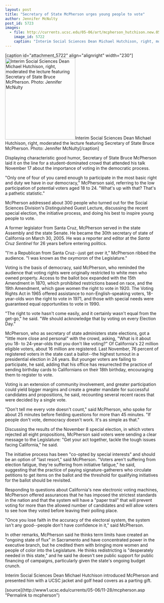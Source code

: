 ```yaml
---
layout: post
title: "Secretary of State McPherson urges young people to vote"
author: Jennifer McNulty
post_id: 5723
images:
  - file: http://currents.ucsc.edu/05-06/art/mcpherson_hutchison.new.05-11-28.jpg
    image_id: 5722
    caption: "Interim Social Sciences Dean Michael Hutchison, right, moderated the lecture featuring Secretary of State Bruce McPherson. Photo: Jennifer McNulty"
---
```


[caption id="attachment_5722" align="alignright" width="230"]<a href="http://localhost/mysite/wp-content/uploads/2005/11/mcpherson_hutchison.new.05-11-28.jpg"><img class="size-full wp-image-5722" src="http://localhost/mysite/wp-content/uploads/2005/11/mcpherson_hutchison.new.05-11-28.jpg" alt="Interim Social Sciences Dean Michael Hutchison, right, moderated the lecture featuring Secretary of State Bruce McPherson. Photo: Jennifer McNulty" width="230" height="267" /></a>Interim Social Sciences Dean Michael Hutchison, right, moderated the lecture featuring Secretary of State Bruce McPherson. Photo: Jennifer McNulty[/caption]
<a name="content" id="content"></a>
<p>
  Displaying characteristic good humor, Secretary of State Bruce McPherson laid it on the line for a student-dominated crowd that attended his talk November 17 about the importance of voting in the democratic process.
</p>
<p>
  "Only one of four of you cared enough to participate in the most basic right and duty we have in our democracy," McPherson said, referring to the low participation of potential voters aged 18 to 24. "What's up with that? That's a pathetic statistic."
</p>
<p>
  McPherson addressed about 300 people who turned out for the Social Sciences Division's Distinguished Guest Lecture, discussing the recent special election, the initiative process, and doing his best to inspire young people to vote.
</p>
<p>
  A former legislator from Santa Cruz, McPherson served in the state Assembly and the state Senate. He became the 30th secretary of state of California on March 30, 2005. He was a reporter and editor at the <i>Santa Cruz Sentinel</i> for 26 years before entering politics.
</p>
<p>
  "I'm a Republican from Santa Cruz--just get over it," McPherson ribbed the audience. "I was known as the oxymoron of the Legislature."
</p>
<p>
  Voting is the basis of democracy, said McPherson, who reminded the audience that voting rights were originally restricted to white men who owned property. Access to the ballot box expanded with the 15th Amendment in 1870, which prohibited restrictions based on race, and the 19th Amendment, which gave women the right to vote in 1920. The Voting Rights Act in 1965 offered assistance to non-English-speaking voters, 18-year-olds won the right to vote in 1971, and those with special needs were guaranteed equal opportunities to vote in 1990.
</p>
<p>
  "The right to vote hasn't come easily, and it certainly wasn't equal from the get-go," he said. "We should acknowledge that by voting on every Election Day."
</p>
<p>
  McPherson, who as secretary of state administers state elections, got a "little more close and personal" with the crowd, asking, "What is it about you 18- to 24-year-olds that you don't like voting?" Of California's 22 million eligible voters, about 16 million are registered. Last November, 76 percent of registered voters in the state cast a ballot--the highest turnout in a presidential election in 24 years. But younger voters are failing to participate, he said, adding that his office has resurrected the practice of sending birthday cards to Californians on their 18th birthday, encouraging them to register to vote.
</p>
<p>
  Voting is an extension of community involvement, and greater participation could yield bigger margins and create a greater mandate for successful candidates and propositions, he said, recounting several recent races that were decided by a single vote.
</p>
<p>
  "Don't tell me every vote doesn't count," said McPherson, who spoke for about 25 minutes before fielding questions for more than 45 minutes. "If people don't vote, democracy doesn't work. It's as simple as that."
</p>
<p>
  Discussing the results of the November 8 special election, in which voters rejected all eight propositions, McPherson said voters were sending a clear message to the Legislature: "Get your act together, tackle the tough issues facing California," he said.
</p>
<p>
  The initiative process has been "co-opted by special interests" and should be an option of "last resort," said McPherson. "Voters aren't suffering from election fatigue, they're suffering from initiative fatigue," he said, suggesting that the practice of paying signature-gatherers who circulate petitions to get items on the ballot and the threshold for qualifying initiatives for the ballot should be revisited.
</p>
<p>
  Responding to questions about California's new electronic voting machines, McPherson offered assurances that he has imposed the strictest standards in the nation and that the system will have a "paper trail" that will prevent voting for more than the allowed number of candidates and will allow voters to see how they voted before leaving their polling place.
</p>
<p>
  "Once you lose faith in the accuracy of the electoral system, the system isn't any good--people don't have confidence in it," said McPherson.
</p>
<p>
  In other remarks, McPherson said he thinks term limits have created an "ongoing state of flux" in Sacramento and have concentrated power in the executive branch, but he credited them with bringing more women and people of color into the Legislature. He thinks redistricting is "desperately needed in this state," and he said he doesn't see public support for public financing of campaigns, particularly given the state's ongoing budget crunch.
</p>
<p>
  Interim Social Sciences Dean Michael Hutchison introduced McPherson and presented him with a UCSC jacket and golf head covers as a parting gift.
</p>
<form>
  <input name="t1" size="-1" type="hidden">
</form>




</p>
[source](http://www1.ucsc.edu/currents/05-06/11-28/mcpherson.asp "Permalink to mcpherson")

